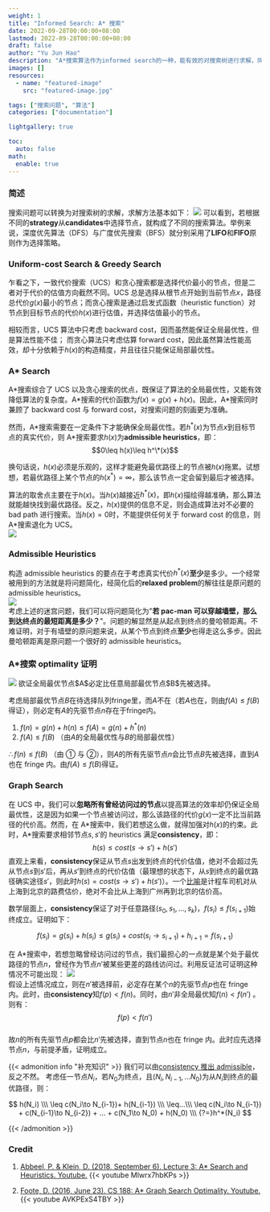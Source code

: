 ```yaml
---
weight: 1
title: "Informed Search: A* 搜索"
date: 2022-09-28T00:00:00+08:00
lastmod: 2022-09-28T00:00:00+08:00
draft: false
author: "Yu Jun Hao"
description: "A*搜索算法作为informed search的一种，能有效的对搜索树进行求解，同时确保解的全局最优性."
images: []
resources:
  - name: "featured-image"
    src: "featured-image.jpg"

tags: ["搜索问题", "算法"]
categories: ["documentation"]

lightgallery: true

toc:
  auto: false
math:
  enable: true
---
```


<!--more-->

### 简述

搜索问题可以转换为对搜索树的求解，求解方法基本如下：
<image src="tree-search.png">
可以看到，若根据不同的**strategy**从**candidates**中选择节点，就构成了不同的搜索算法。举例来说，深度优先算法（DFS）与广度优先搜索（BFS）就分别采用了**LIFO**和**FIFO**原则作为选择策略。

### Uniform-cost Search & Greedy Search

乍看之下，一致代价搜索（UCS）和贪心搜索都是选择代价最小的节点，但是二者对于代价的估值方向截然不同。UCS 总是选择从根节点开始到当前节点$x$，路径总代价$g(x)$最小的节点；而贪心搜索是通过启发式函数（heuristic function）对节点到目标节点的代价$h(x)$进行估值，并选择估值最小的节点。

相较而言，UCS 算法中只考虑 backward cost，因而虽然能保证全局最优性，但是算法性能不佳； 而贪心算法只考虑估算 forward cost，因此虽然算法性能高效，却十分依赖于$h(x)$的构造精度，并且往往只能保证局部最优性。

### A\* Search

A\*搜索综合了 UCS 以及贪心搜索的优点，既保证了算法的全局最优性，又能有效降低算法的复杂度。A\*搜索的代价函数为$f(x)=g(x)+h(x)$。因此，A\*搜索同时兼顾了 backward cost 与 forward cost，对搜索问题的刻画更为准确。

然而，A\*搜索需要在一定条件下才能确保全局最优性。若$h^*(x)$为节点$x$到目标节点的真实代价，则 A\*搜索要求$h(x)$为**admissible heuristics**，即：  
$$0\leq h(x)\leq h^\*(x)$$

换句话说，$h(x)$必须是乐观的，这样才能避免最优路径上的节点被$h(x)$拖累。试想想，若最优路径上某个节点的$h(x^*)=\infty$，那么该节点一定会留到最后才被选择。

算法的取舍点主要在于$h(x)$。当$h(x)$越接近$h^*(x)$，即$h(x)$描绘得越准确，那么算法就能越快找到最优路径。反之，$h(x)$提供的信息不足，则会造成算法对不必要的 bad path 进行搜索。当$h(x)=0$时，不能提供任何关于 forward cost 的信息，则 A\*搜索退化为 UCS。  
<image src="comparison.png" caption="迷宫问题的搜索过程，红色越亮代表节点越早被选择">

### Admissible Heuristics

构造 admissible heuristics 的要点在于考虑真实代价$h^*(x)$**至少**是多少。一个经常被用到的方法就是将问题简化，经简化后的**relaxed problem**的解往往是原问题的 admissible heuristics。  
<image src="admissible-heuristics.jpeg">  
考虑上述的迷宫问题，我们可以将问题简化为"**若 pac-man 可以穿越墙壁，那么到达终点的最短距离是多少？**"。问题的解显然是从起点到终点的曼哈顿距离。不难证明，对于有墙壁的原问题来说，从某个节点到终点**至少**也得走这么多步。因此曼哈顿距离是原问题一个很好的 admissible heuristics。

### A\*搜索 optimality 证明

<image src="a-star-optimality.jpeg">
欲证全局最优节点$A$必定比任意局部最优节点$B$先被选择。  
  
考虑局部最优节点$B$在待选择队列fringe里，而$A$不在（若$A$也在，则由$f(A)\le f(B)$得证），则必定有$A$的先驱节点$n$存在于fringe内。
  
1. $f(n) = g(n) + h(n)\leq f(A) = g(n) + h^*(n)$ 
2. $f(A) \leq f(B)$ （由$A$的全局最优性与$B$的局部最优性）

$\therefore f(n) \leq f(B)$ （由 ① 与 ②），则$A$的所有先驱节点$n$会比节点$B$先被选择，直到$A$也在 fringe 内。由$f(A)\leq f(B)$得证。

### Graph Search

在 UCS 中，我们可以**忽略所有曾经访问过的节点**以提高算法的效率却仍保证全局最优性，这是因为如果一个节点被访问过，那么该路径的代价$g(x)$一定不比当前路径的代价高。然而，在 A\*搜索中，我们若想这么做，就得加强对$h(x)$的约束。此时，A\*搜索要求相邻节点$s,s'$的 heuristics 满足**consistency**，即：
$$h(s)\leq cost(s\to s')+h(s')$$
直观上来看，**consistency**保证从节点$s$出发到终点的代价估值，绝对不会超过先从节点$s$到$s'$后，再从$s'$到终点的代价估值（最理想的状态下，从$s$到终点的最优路径确实途径$s'$，则此时$h(s)=cost(s\to s')+h(s')$）。一个[比喻](https://www.zhihu.com/question/23052955/answer/1648645823)是计程车司机对从上海到北京的路费估价，绝对不会比从上海到广州再到北京的估价高。

数学层面上，**consistency**保证了对于任意路径$(s_0,s_1,...,s_k)$，$f(s_i)\leq f(s_{i+1})$始终成立。证明如下：

$$
f(s_i) = g(s_i) + h(s_i) \leq g(s_i) + cost(s_i\to s_{i+1}) + h_{i+1} = f(s_{i+1})
$$

在 A\*搜索中，若想忽略曾经访问过的节点，我们最担心的一点就是某个处于最优路径的节点$n$，曾经作为节点$n'$被某些更差的路线访问过。利用反证法可证明这种情况不可能出现：
<image src="graph-search-optimality.jpeg">  
假设上述情况成立，则在$n'$被选择前，必定存在某个$n$的先驱节点$p$也在 fringe 内。此时，由**consistency**知$f(p)\lt f(n)$。同时，由$n'$非全局最优知$f(n)\lt f(n')$ 。则有：
$$f(p)\lt f(n')$$  
故$n$的所有先驱节点$p$都会比$n'$先被选择，直到节点$n$也在 fringe 内。此时应先选择节点$n$，与前提矛盾，证明成立。

{{< admonition info "补充知识" >}}
我们可以由[consistency 推出 admissible](https://en.wikipedia.org/wiki/Consistent_heuristic)，反之不然。
考虑任一节点$N_i$，若$N_0$为终点，且$(N_i,N_{i-1},...N_0)$为从$N_i$到终点的最优路径，则：

$$
h(N_i) \\\
\leq c(N_i\to N_{i-1})+ h(N_{i-1}) \\\
\leq...\\\
\leq c(N_i\to N_{i-1}) + c(N_{i-1}\to N_{i-2}) + ... + c(N_1\to N_0) + h(N_0) \\\
{?=}h^*(N_i)
$$

{{< /admonition >}}

### Credit

1. [Abbeel, P. & Klein, D. (2018, September 6). Lecture 3: A\* Search and Heuristics. Youtube.](https://www.youtube.com/watch?v=Mlwrx7hbKPs&ab_channel=WebcastDepartmental)
   {{< youtube Mlwrx7hbKPs >}}

2. [Foote, D. (2016, June 23). CS 188: A\* Graph Search Optimality. Youtube.](https://www.youtube.com/watch?v=AVKPExS4TBY&ab_channel=CS188)
   {{< youtube AVKPExS4TBY >}}
